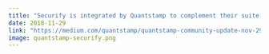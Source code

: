 ```yaml
---
title: "Securify is integrated by Quantstamp to complement their suite of symbolic tools"
date: 2018-11-29
link: "https://medium.com/quantstamp/quantstamp-community-update-nov-29-2018-e60b46f665d"
image: quantstamp-securify.png
---
```

